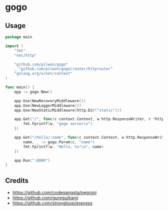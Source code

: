 # gogo


## Usage

```go
package main

import (
	"fmt"
	"net/http"

	"github.com/pilwon/gogo"
	_ "github.com/pilwon/gogo/router/httprouter"
	"golang.org/x/net/context"
)

func main() {
	app := gogo.New()

	app.Use(NewRecoveryMiddleware())
	app.Use(NewLoggerMiddleware())
	app.Use(NewStaticMiddleware(http.Dir("static")))

	app.Get("/", func(c context.Context, w http.ResponseWriter, r *http.Request) {
		fmt.Fprintf(w, "gogo server\n")
	})

	app.Get("/hello/:name", func(c context.Context, w http.ResponseWriter, r *http.Request) {
		name, _ := gogo.Param(c, "name")
		fmt.Fprintf(w, "Hello, %s!\n", name)
	})

	app.Run(":8080")
}
```


## Credits

* https://github.com/codegangsta/negroni
* https://github.com/guregu/kami
* https://github.com/strongloop/express
